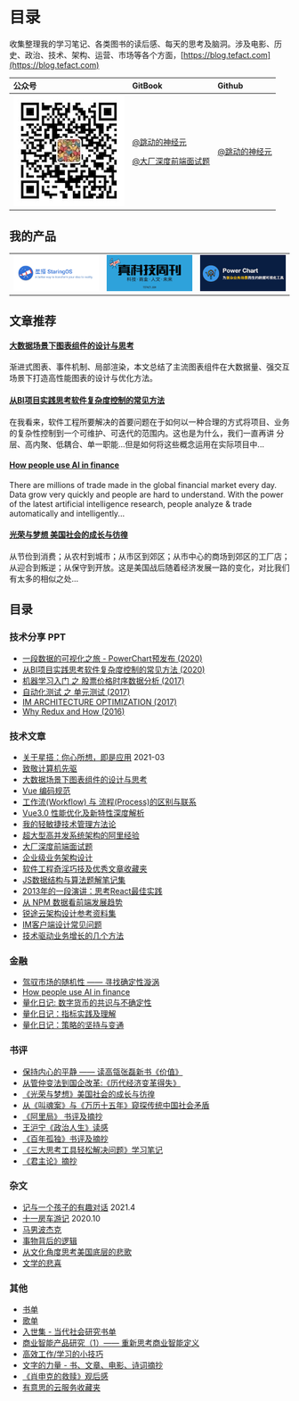 # 目录

收集整理我的学习笔记、各类图书的读后感、每天的思考及脑洞。涉及电影、历史、政治、技术、架构、运营、市场等各个方面，[https://blog.tefact.com](https://blog.tefact.com)

<table align="center">
  <thead>
    <tr>
      <th style="text-align:left">&#x516C;&#x4F17;&#x53F7;</th>
      <th style="text-align:left">GitBook</th>
      <th style="text-align:left">Github</th>
    </tr>
  </thead>
  <tbody>
    <tr>
      <td style="text-align:left">
        <img src=".gitbook/assets/wechat_o.jpg" alt="pic" />
      </td>
      <td style="text-align:left">
        <p><a href="https://blog.tefact.com">@&#x8DF3;&#x52A8;&#x7684;&#x795E;&#x7ECF;&#x5143;</a> 
        </p>
        <p><a href="https://interview.tefact.com/">@&#x5927;&#x5382;&#x6DF1;&#x5EA6;&#x524D;&#x7AEF;&#x9762;&#x8BD5;&#x9898;</a>
        </p>
      </td>
      <td style="text-align:left"><a href="https://github.com/georgezouq/blog">@&#x8DF3;&#x52A8;&#x7684;&#x795E;&#x7ECF;&#x5143;</a>
      </td>
    </tr>
  </tbody>
</table>

## 我的产品

<table style="width: 100%;" align="center">
    <tbody>
        <tr>
<!--             <td style="text-align:center" align="center">
                <a href="https://sq.tefact.com/">
                    <img src="./images/sq.png" alt="pic" width="177" />
                </a>
            </td> -->
            <td style="text-align:center" align="center">
                <a href="https://staringos.com">
                    <img src="./images/StaringOS.png" alt="pic" width="177" />
                </a>
            </td>
            <!-- <td style="text-align:center" align="center">
                <a href="https://github.com/staringos/tefact-engine">
                    <img src="./images/tefact.png" alt="pic" width="177" />
                </a>
            </td> -->
            <td style="text-align:center" align="center">
                <a href="https://github.com/Tefact/tefact-weekly">
                    <img src="./images/tefact-weekly.png" alt="pic" width="177" />
                </a>
            </td>
            <td style="text-align:center" align="center">
                <a href="https://github.com/georgezouq/blog/blob/master/%E6%8A%80%E6%9C%AF%E6%96%87%E7%AB%A0/%E4%B8%80%E6%AE%B5%E6%95%B0%E6%8D%AE%E7%9A%84%E5%8F%AF%E8%A7%86%E5%8C%96%E4%B9%8B%E6%97%85-PowerChart%E9%A2%84%E5%8F%91%E5%B8%83.pdf">
                    <img src="./images/power-chart.png" alt="pic" width="177" />
                </a>
            </td>
        </tr>
    </tbody>
</table>

## 文章推荐

#### [大数据场景下图表组件的设计与思考](ji-shu-wen-zhang/da-shu-ju-chang-jing-xia-tu-biao-zu-jian-de-she-ji-yu-si-kao.md)

渐进式图表、事件机制、局部渲染，本文总结了主流图表组件在大数据量、强交互场景下打造高性能图表的设计与优化方法。

#### [从BI项⽬实践思考软件复杂度控制的常⻅⽅法](https://github.com/georgezouq/blog/tree/e735e5140d2f9df05e543376fcf388e8b14fdda6/技术文章/从BI项目实践思考软件复杂度控制的常见方法.pdf)

在我看来，软件工程所要解决的首要问题在于如何以一种合理的方式将项目、业务的复杂性控制到一个可维护、可迭代的范围内。这也是为什么，我们一直再讲 分层、高内聚、低耦合、单一职能...但是如何将这些概念运用在实际项目中...

#### [How people use AI in finance](https://github.com/georgezouq/awesome-ai-in-finance)

There are millions of trade made in the global financial market every day. Data grow very quickly and people are hard to understand. With the power of the latest artificial intelligence research, people analyze & trade automatically and intelligently...

#### [光荣与梦想 美国社会的成长与彷徨](shu-ping-ying-ping/guang-rong-yu-meng-xiang.md)

从节俭到消费；从农村到城市；从市区到郊区；从市中心的商场到郊区的工厂店；从迎合到叛逆；从保守到开放。这是美国战后随着经济发展一路的变化，对比我们有太多的相似之处...

## 目录

### 技术分享 PPT

* [一段数据的可视化之旅 - PowerChart预发布 \(2020\)](/技术文章/一段数据的可视化之旅-PowerChart预发布.pdf)
* [从BI项⽬实践思考软件复杂度控制的常⻅⽅法 \(2020\)](https://github.com/georgezouq/blog/tree/e735e5140d2f9df05e543376fcf388e8b14fdda6/技术文章/从BI项目实践思考软件复杂度控制的常见方法.pdf)
* [机器学习入门 之 股票价格时序数据分析 \(2017\)](https://slides.com/georgezou/title-text)
* [自动化测试 之 单元测试 \(2017\)](https://slides.com/georgezou/unit-test)
* [IM ARCHITECTURE OPTIMIZATION \(2017\)](https://slides.com/georgezou/deck)
* [Why Redux and How \(2016\)](https://slides.com/georgezou/why-redux)

### 技术文章

* [关于星搭：你心所想，即是应用](https://staringos.com/docs/about) 2021-03
* [致敬计算机先驱](ji-shu-wen-zhang/zhi-jing-ji-suan-ji-xian-qu.md)
* [大数据场景下图表组件的设计与思考](ji-shu-wen-zhang/da-shu-ju-chang-jing-xia-tu-biao-zu-jian-de-she-ji-yu-si-kao.md)
* [Vue 编码规范](ji-shu-wen-zhang/vue-bian-ma-gui-fan.md)
* [工作流\(Workflow\) 与 流程\(Process\)的区别与联系](https://juejin.im/post/5efe7bab6fb9a07e9608bf8e)
* [Vue3.0 性能优化及新特性深度解析](https://juejin.im/post/5ef576605188252e5c575645)
* [我的轻敏捷技术管理方法论](ji-shu-wen-zhang/wo-de-qing-min-jie-ji-shu-guan-li-fang-fa-lun.md)
* [超大型高并发系统架构的阿里经验](ji-shu-wen-zhang/chao-da-xing-gao-bing-fa-xi-tong-jia-gou-deali-jing-yan.md)
* [大厂深度前端面试题](https://interview.tefact.com/)
* [企业级业务架构设计](shu-ping-ying-ping/qi-ye-ji-ye-wu-jia-gou.md)
* [软件工程奇淫巧技及优秀文章收藏夹](ji-shu-wen-zhang/ruan-jian-gong-cheng-qi-yin-qiao-ji-ji-you-xiu-wen-zhang-shou-cang-jia.md)
* [JS数据结构与算法题解笔记集](ji-shu-wen-zhang/js-shu-ju-jie-gou-yu-suan-fa-ti-jie-bi-ji-ji.md)
* [2013年的一段演讲：思考React最佳实践](ji-shu-wen-zhang/si-kao-react-zui-jia-shi-jian.md)
* [从 NPM 数据看前端发展趋势](ji-shu-wen-zhang/cong-npm-shu-ju-kan-qian-duan-de-fa-zhan-qu-shi.md)
* [锐途云架构设计参考资料集](ji-shu-wen-zhang/rui-tu-yun-jia-gou-she-ji-can-kao-zi-liao-ji.md)
* [IM客户端设计常见问题](ji-shu-wen-zhang/im-ke-hu-duan-she-ji-chang-jian-wen-ti.md)
* [技术驱动业务增长的几个方法](ji-shu-wen-zhang/ji-shu-qu-dong-ye-wu-zeng-chang-de-ji-ge-fang-fa.md)

### 金融

* [驾驭市场的随机性 —— 寻找确定性漩涡](jin-rong-liang-hua/hun-dun-li-lun-yu-jin-rong-shi-chang-xun-zhao-que-ding-xing-xuan-wo.md)
* [How people use AI in finance](https://github.com/georgezouq/awesome-ai-in-finance)
* [量化日记: 数字货币的共识与不确定性](jin-rong-liang-hua/liang-hua-ri-ji-20180814.md)
* [量化日记：指标实践及理解](jin-rong-liang-hua/liang-hua-ri-ji-20180811.md)
* [量化日记：策略的坚持与变通](jin-rong-liang-hua/liang-hua-ri-ji-20180802.md)

### 书评

* [保持内心的平静 —— 读高瓴张磊新书《价值》](shu-ping-ying-ping/jia-zhi.md)
* [从管仲变法到国企改革:《历代经济变革得失》](shu-ping-ying-ping/cong-guan-zhong-bian-fa-dao-guo-qi-gai-ge-li-dai-jing-ji-bian-ge-de-shi.md)
* [《光荣与梦想》美国社会的成长与彷徨](shu-ping-ying-ping/guang-rong-yu-meng-xiang.md)
* [从《叫魂案》与《万历十五年》窥探传统中国社会矛盾](za-wen/mingqing.md)
* [《阿里局》 书评及摘抄](shu-ping-ying-ping/a-li-ju.md)
* [王沪宁《政治人生》读感](shu-ping-ying-ping/politicallife.md)
* [《百年孤独》书评及摘抄](shu-ping-ying-ping/cienanosdesoledad.md)
* [《三大思考工具轻松解决问题》学习笔记](shu-ping-ying-ping/san-da-si-kao-gong-ju-qing-song-jie-jue-wen-ti.md)
* [《君主论》摘抄](shu-ping-ying-ping/jun-zhu-lun.md)

### 杂文

* [记与一个孩子的有趣对话](https://mp.weixin.qq.com/s?__biz=MzUzNzQwNjI1Ng==&mid=2247483787&idx=1&sn=5e9b2826a6e5bd5ead270e30896570dd&chksm=fae63fd4cd91b6c283b9c1a56bb21e7d0e99406e5275becb70e245e5e3710dde283b167efd6c&token=1173882900&lang=zh_CN#rd) 2021.4
* [十一房车游记](https://mp.weixin.qq.com/s?__biz=MzUzNzQwNjI1Ng==&mid=2247483752&idx=1&sn=116a59b687b270c7e6b8e9de45b24946&chksm=fae63f37cd91b6214330da6ad3b2e48b87958e99f231734f476fa9088a9cfecff6ba1106e2bf&token=1658332771&lang=zh_CN#rd) 2020.10
* [马男波杰克](shu-ping-ying-ping/ma-nan-bo-jie-ke.md)
* [事物背后的逻辑](za-wen/shi-wu-bei-hou-de-luo-ji.md)
* [从文化角度思考美国底层的悲歌](za-wen/cong-wen-hua-jiao-du-si-kao-mei-guo-di-ceng-de-bei-ge.md)
* [文学的悲喜](za-wen/wen-xue-de-bei-xi.md)

### 其他

* [书单](shu-dan.md)
* [歌单](qi-ta/songlist.md)
* [入世集 - 当代社会研究书单](shu-ping-ying-ping/ru-shi-ji.md)
* [商业智能产品研究（1）—— 重新思考商业智能定义](./)
* [高效工作/学习的小技巧](za-wen/gao-xiao-neng-de-xiao-ji-qiao.md)
* [文字的力量 - 书、文章、电影、诗词摘抄](qi-ta/thepowerofwords.md)
* [《肖申克的救赎》观后感](shu-ping-ying-ping/xiao-shen-ke-de-jiu-shu.md)
* [有意思的云服务收藏夹](qi-ta/cloudservices.md)
